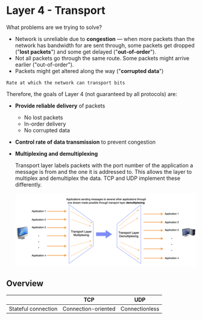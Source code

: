 # Layer 4 - Transport

What problems are we trying to solve?

- Network is unreliable due to **congestion** — when more packets than the network has bandwidth for are sent through, some packets get dropped ("**lost packets**") and some get delayed ("**out-of-order**").
- Not all packets go through the same route. Some packets might arrive earlier ("out-of-order").
- Packets might get altered along the way ("**corrupted data**")

```admonish info title="Definition: Bandwidth"
Rate at which the network can transport bits
```

Therefore, the goals of Layer 4 (not guaranteed by all protocols) are:

- **Provide reliable delivery** of packets
  - No lost packets
  - In-order delivery
  - No corrupted data
- **Control rate of data transmission** to prevent congestion
- **Multiplexing and demultiplexing**

  Transport layer labels packets with the port number of the application a message is from and the one it is addressed to. This allows the layer to multiplex and demultiplex the data. TCP and UDP implement these differently.

  ![TCP](./tcp1.png)

## Overview

|                     | TCP                 | UDP            |
| ------------------- | ------------------- | -------------- |
| Stateful connection | Connection-oriented | Connectionless |
